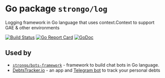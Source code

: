 # Go package `strongo/log`
Logging framework in Go language that uses context.Context to support GAE & other environments

[![Build Status](https://travis-ci.org/strongo/log.svg?branch=master)](https://travis-ci.org/strongo/log)
[![Go Report Card](https://goreportcard.com/badge/github.com/strongo/log)](https://goreportcard.com/report/github.com/strongo/log)
[![GoDoc](https://godoc.org/github.com/strongo/log?status.svg)](https://godoc.org/github.com/strongo/log)


## Used by
* [`strongo/bots-framework`](https://github.com/strongo/bots-framework) - framework to build chat bots in Go language.
* [DebtsTracker.io](https://debtstracker.io/) - an app and [Telegram bot](https://t.me/DebtsTrackerBot) to track your personal debts
